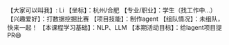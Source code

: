 【大家可以叫我】: Li
【坐标】：杭州/合肥
【专业/职业】：学生（找工作中...）
【兴趣爱好】：打数据挖掘比赛
【项目技能】：制作agent
【组队情况】：未组队，快来一起！
【本课程学习基础】：NLP、LLM
【本期活动目标】：给lagent项目提PR😄